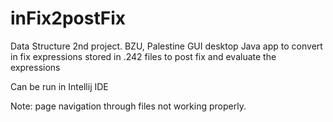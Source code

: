 # inFix2postFix
Data Structure 2nd project. BZU, Palestine GUI desktop Java app to convert in fix expressions stored in .242 files to post fix and evaluate the expressions

Can be run in Intellij IDE

Note: page navigation through files not working properly.
